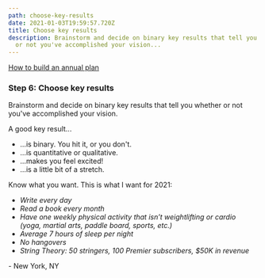```yaml
---
path: choose-key-results
date: 2021-01-03T19:59:57.720Z
title: Choose key results
description: Brainstorm and decide on binary key results that tell you whether
  or not you've accomplished your vision...
---
```

[How to build an annual plan](https://jeffcannon.dev/blog/how-to-build-an-annual-plan/)

### Step 6: Choose key results

Brainstorm and decide on binary key results that tell you whether or not you've accomplished your vision. 

A good key result...

* ...is binary. You hit it, or you don't.
* ...is quantitative or qualitative.
* ...makes you feel excited!
* ...is a little bit of a stretch.

Know what you want. This is what I want for 2021:

* *Write every day*
* *Read a book every month*
* *Have one weekly physical activity that isn’t weightlifting or cardio (yoga, martial arts, paddle board, sports, etc.)*
* *Average 7 hours of sleep per night*
* *No hangovers*
* *String Theory: 50 stringers, 100 Premier subscribers, $50K in revenue*

\- New York, NY